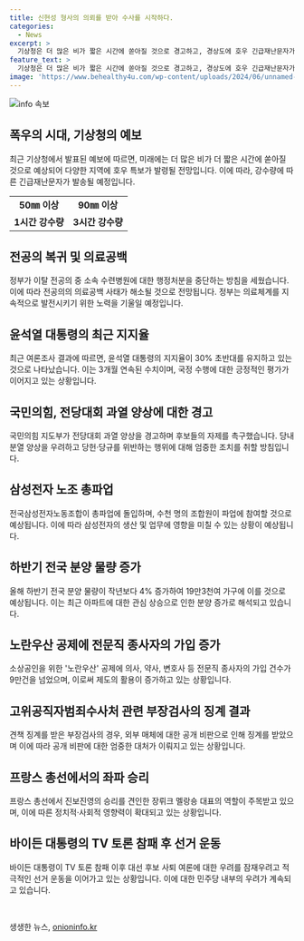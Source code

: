 ```yaml
---
title: 신현성 형사의 의뢰를 받아 수사를 시작하다.
categories:
  - News
excerpt: >
  기상청은 더 많은 비가 짧은 시간에 쏟아질 것으로 경고하고, 경상도에 호우 긴급재난문자가 발송됐다. 전국적인 현상인 집중호우는 더 빈번해질 것으로 예상되며, 대전에서도 어두운 가운데 차량이 전조등을 켠 채 이동 중이다. 행정처분 중단으로 의료공백 사태가 일단락 되고, 윤석열 대통령의 지지율은 30%대로 유지 중이다. 국민의힘은 전당대회 과열과 관련해 후보들의 자중을 촉구했고, 삼성전자 노조는 총파업에 돌입할 예정이며, 하반기 전국에 19만3천가구의 아파트가 분양될 예정이다. 노란우산 공제에 의사 등 전문직 종사자 9만명이 가입했으며, 공수처를 비판한 부장검사가 징계를 받았다. 프랑스 총선 결과에 대해 멜랑숑 대표가 대변하고, 바이든 대통령은 대선 후보 첫 TV 토론 참패 후 민주당에서 자신의 사퇴 여론에 대한 우려가 계속 나오고 있다.
feature_text: >
  기상청은 더 많은 비가 짧은 시간에 쏟아질 것으로 경고하고, 경상도에 호우 긴급재난문자가 발송됐다. 전국적인 현상인 집중호우는 더 빈번해질 것으로 예상되며, 대전에서도 어두운 가운데 차량이 전조등을 켠 채 이동 중이다. 행정처분 중단으로 의료공백 사태가 일단락 되고, 윤석열 대통령의 지지율은 30%대로 유지 중이다. 국민의힘은 전당대회 과열과 관련해 후보들의 자중을 촉구했고, 삼성전자 노조는 총파업에 돌입할 예정이며, 하반기 전국에 19만3천가구의 아파트가 분양될 예정이다. 노란우산 공제에 의사 등 전문직 종사자 9만명이 가입했으며, 공수처를 비판한 부장검사가 징계를 받았다. 프랑스 총선 결과에 대해 멜랑숑 대표가 대변하고, 바이든 대통령은 대선 후보 첫 TV 토론 참패 후 민주당에서 자신의 사퇴 여론에 대한 우려가 계속 나오고 있다.
image: 'https://www.behealthy4u.com/wp-content/uploads/2024/06/unnamed-file.png'
---
```


<p><img src="https://www.behealthy4u.com/wp-content/uploads/2024/06/unnamed-file.png" alt="info 속보" /></p>

<h2 data-ke-size="size26">폭우의 시대, 기상청의 예보</h2>

<p data-ke-size="size16">최근 기상청에서 발표된 예보에 따르면, 미래에는 더 많은 비가 더 짧은 시간에 쏟아질 것으로 예상되어 다양한 지역에 호우 특보가 발령될 전망입니다. 이에 따라, 강수량에 따른 긴급재난문자가 발송될 예정입니다. </p>

<table>
  <tr>
    <td style="text-align: center; height: 17px;"><b>50㎜ 이상</b></td>
    <td style="text-align: center; height: 17px;"><b>90㎜ 이상</b></td>
  </tr>
  <tr>
    <td style="text-align: center; height: 17px;"><b>1시간 강수량</b></td>
    <td style="text-align: center; height: 17px;"><b>3시간 강수량</b></td>
  </tr>
</table>

<h2 data-ke-size="size26">전공의 복귀 및 의료공백</h2>

<p data-ke-size="size16">정부가 이탈 전공의 중 소속 수련병원에 대한 행정처분을 중단하는 방침을 세웠습니다. 이에 따라 전공의의 의료공백 사태가 해소될 것으로 전망됩니다. 정부는 의료체계를 지속적으로 발전시키기 위한 노력을 기울일 예정입니다.</p>

<h2 data-ke-size="size26">윤석열 대통령의 최근 지지율</h2>

<p data-ke-size="size16">최근 여론조사 결과에 따르면, 윤석열 대통령의 지지율이 30% 초반대를 유지하고 있는 것으로 나타났습니다. 이는 3개월 연속된 수치이며, 국정 수행에 대한 긍정적인 평가가 이어지고 있는 상황입니다.</p>

<h2 data-ke-size="size26">국민의힘, 전당대회 과열 양상에 대한 경고</h2>

<p data-ke-size="size16">국민의힘 지도부가 전당대회 과열 양상을 경고하며 후보들의 자제를 촉구했습니다. 당내 분열 양상을 우려하고 당헌·당규를 위반하는 행위에 대해 엄중한 조치를 취할 방침입니다.</p>

<h2 data-ke-size="size26">삼성전자 노조 총파업</h2>

<p data-ke-size="size16">전국삼성전자노동조합이 총파업에 돌입하며, 수천 명의 조합원이 파업에 참여할 것으로 예상됩니다. 이에 따라 삼성전자의 생산 및 업무에 영향을 미칠 수 있는 상황이 예상됩니다.</p>

<h2 data-ke-size="size26">하반기 전국 분양 물량 증가</h2>

<p data-ke-size="size16">올해 하반기 전국 분양 물량이 작년보다 4% 증가하여 19만3천여 가구에 이를 것으로 예상됩니다. 이는 최근 아파트에 대한 관심 상승으로 인한 분양 증가로 해석되고 있습니다.</p>

<h2 data-ke-size="size26">노란우산 공제에 전문직 종사자의 가입 증가</h2>

<p data-ke-size="size16">소상공인을 위한 '노란우산' 공제에 의사, 약사, 변호사 등 전문직 종사자의 가입 건수가 9만건을 넘었으며, 이로써 제도의 활용이 증가하고 있는 상황입니다.</p>

<h2 data-ke-size="size26">고위공직자범죄수사처 관련 부장검사의 징계 결과</h2>

<p data-ke-size="size16">견책 징계를 받은 부장검사의 경우, 외부 매체에 대한 공개 비판으로 인해 징계를 받았으며 이에 따라 공개 비판에 대한 엄중한 대처가 이뤄지고 있는 상황입니다.</p>

<h2 data-ke-size="size26">프랑스 총선에서의 좌파 승리</h2>

<p data-ke-size="size16">프랑스 총선에서 진보진영의 승리를 견인한 장뤼크 멜랑숑 대표의 역할이 주목받고 있으며, 이에 따른 정치적·사회적 영향력이 확대되고 있는 상황입니다.</p>

<h2 data-ke-size="size26">바이든 대통령의 TV 토론 참패 후 선거 운동</h2>

<p data-ke-size="size16">바이든 대통령이 TV 토론 참패 이후 대선 후보 사퇴 여론에 대한 우려를 잠재우려고 적극적인 선거 운동을 이어가고 있는 상황입니다. 이에 대한 민주당 내부의 우려가 계속되고 있습니다.</p>

<p data-ke-size="size16">&nbsp;</p>
생생한 뉴스, <a href="https://onioninfo.kr" rel="dofollow">onioninfo.kr</a>



